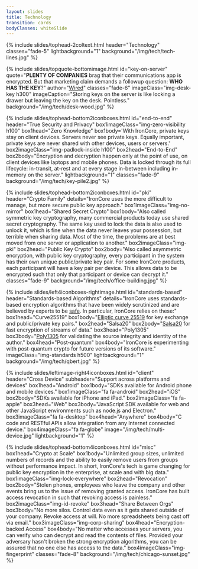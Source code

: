 ```yaml
---
layout: slides
title: Technology
transition: cards
bodyClasses: whiteSlide
---
```


{% include slides/tophead-2coltext.html
  header="Technology"
  classes="fade-5"
  lightbackground="1"
  background="/img/tech/tech-lines.jpg"
%}

{% include slides/topquote-bottomimage.html
  id="key-on-server"  
  quote="**PLENTY OF COMPANIES** brag that their communications app is encrypted. But that marketing claim demands a followup question: **WHO HAS THE KEY**?"
  author="<a href='https://www.wired.com/2014/11/hacker-lexicon-end-to-end-encryption/' target='_blank'><u>Wired</u></a>"
  classes="fade-6"
  imageClass="img-desk-key h300"
  imageCaption="Storing keys on the server is like locking a drawer but leaving the key on the desk. Pointless."
  background="/img/tech/desk-wood.jpg"
%}

{% include slides/tophead-bottom2iconboxes.html
  id="end-to-end"
  header="True Security and Privacy"
  box1imageClass="img-zero-visibility h100"
  box1head="Zero Knowledge"
  box1body='With IronCore, private keys stay on client devices. Servers never see private keys. Equally important, private keys are never shared with other devices, users or servers.'
  box2imageClass="img-padlock-inside h100"
  box2head="End-to-End"
  box2body="Encryption and decryption happen only at the point of use, on client devices like laptops and mobile phones. Data is locked through its full lifecycle: in-transit, at-rest and at every stage in-between including in-memory on the server."
  lightbackground="1"
  classes="fade-9"
  background="/img/tech/key-pile2.jpg"
%}

{% include slides/tophead-bottom2iconboxes.html
  id="pki"
  header="Crypto Family"
  details="IronCore uses the more difficult to manage, but more secure public key approach."
  box1imageClass="img-no-mirror"
  box1head="Shared Secret Crypto"
  box1body="Also called symmetric key cryptography, many commercial products today use shared secret cryptography. The same key used to lock the data is also used to unlock it, which is fine when the data never leaves your possession, but terrible when sharing data. Most of the time, the problems are at best moved from one server or application to another."
  box2imageClass="img-pki"
  box2head="Public Key Crypto"
  box2body="Also called asymmetric encryption, with public key cryptography, every participant in the system has their own unique public/private key pair. For some IronCore products, each participant will have a key pair per device.  This allows data to be encrypted such that only that participant or device can decrypt it."
  classes="fade-9"
  background="/img/tech/office-building.jpg"
%}

{% include slides/left4iconboxes-rightimage.html
  id="standards-based"
  header="Standards-based Algorithms"
  details="IronCore uses standards-based encryption algorithms that have been widely scrutinized and are believed by experts to be <a href='https://safecurves.cr.yp.to/'>safe</a>.  In particular, IronCore relies on these:"
  box1head="Curve25519"
  box1body="<a href='https://cr.yp.to/ecdh.html'>Elliptic curve 25519</a> for key exchange and public/private key pairs."
  box2head="Salsa20"
  box2body="<a href='https://cr.yp.to/salsa20.html'>Salsa20</a> for fast encryption of streams of data."
  box3head="Poly1305"
  box3body="<a href='https://cr.yp.to/mac.html'>Poly1305</a> for validating the source integrity and identity of the author."
  box4head="Post-quantum"
  box4body="IronCore is experimenting with post-quantum crypto for future versions of its software."
  imageClass="img-standards h500"
  lightbackground="1"
  background="/img/tech/qbert.jpg"
%}

{% include slides/leftimage-right4iconboxes.html
  id="client"
  header="Cross Device"
  subheader="Support across platforms and devices"
  box1head="Android"
  box1body="SDKs available for Android phone and mobile devices."
  box1imageClass="fa fa-android"
  box2head="iOS"
  box2body="SDKs available for iPhone and iPad."
  box2imageClass="fa fa-apple"
  box3head="Web"
  box3body="JavaScript SDK available for web and other JavaScript environments such as node.js and Electron."
  box3imageClass="fa fa-desktop"
  box4head="Anywhere"
  box4body="C code and RESTful APIs allow integration from any Internet connected device."
  box4imageClass="fa fa-globe"
  image="/img/tech/multi-device.jpg"
  lightbackground="1"
%}

{% include slides/tophead-bottom4iconboxes.html
  id="misc"
  box1head="Crypto at Scale"
  box1body="Unlimited group sizes, unlimited numbers of records and the ability to easily remove users from groups without performance impact. In short, IronCore's tech is game changing for public key encryption in the enterprise, at scale and with big data."
  box1imageClass="img-lock-everywhere"
  box2head="Revocation"
  box2body="Stolen phones, employees who leave the company and other events bring us to the issue of removing granted access. IronCore has built access revocation in such that revoking access is painless."
  box2imageClass="img-id-revoke"
  box3head="Share Between Orgs"
  box3body="No more silos. Control data even as it gets shared outside of your company. Revoke access at will. No more spreadsheets being cast off via email."
  box3imageClass="img-corp-sharing"
  box4head="Encryption-backed Access"
  box4body="No matter who accesses your servers, you can verify who can decrypt and read the contents of files. Provided your adversary hasn't broken the strong encryption algorithms, you can be assured that no one else has access to the data."
  box4imageClass="img-fingerprint"
  classes="fade-8"
  background="/img/tech/chicago-sunset.jpg"
%}
